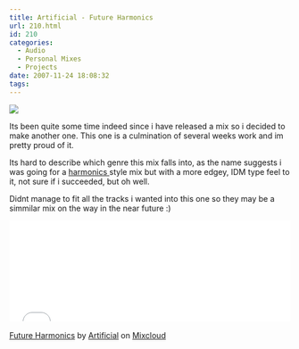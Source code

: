 ```yaml
---
title: Artificial - Future Harmonics
url: 210.html
id: 210
categories:
  - Audio
  - Personal Mixes
  - Projects
date: 2007-11-24 18:08:32
tags:
---
```


![](https://www.mikecann.co.uk/Images/Others/FutureHarmonics.png)

Its been quite some time indeed since i have released a mix so i decided to make another one. This one is a culmination of several weeks work and im pretty proud of it.
<!-- more -->
Its hard to describe which genre this mix falls into, as the name suggests i was going for a [harmonics ](https://www.mikecann.co.uk/?p=87)style mix but with a more edgey, IDM type feel to it, not sure if i succeeded, but oh well.

Didnt manage to fit all the tracks i wanted into this one so they may be a simmilar mix on the way in the near future :)

<iframe width="100%" height="180" src="//www.mixcloud.com/widget/iframe/?feed=http%3A%2F%2Fwww.mixcloud.com%2Fmikeysee%2Ffuture-harmonics%2F&amp;embed_type=widget_standard&amp;embed_uuid=d5624665-2a30-459f-a033-8a2bb31b3d22&amp;hide_tracklist=1&amp;hide_cover=1" frameborder="0"></iframe><div style="clear: both; height: 3px; width: auto;"></div>

[Future Harmonics](https://www.mixcloud.com/mikeysee/future-harmonics/?utm_source=widget&amp;amp;utm_medium=web&amp;amp;utm_campaign=base_links&amp;amp;utm_term=resource_link)<span> by </span>[Artificial](https://www.mixcloud.com/mikeysee/?utm_source=widget&amp;amp;utm_medium=web&amp;amp;utm_campaign=base_links&amp;amp;utm_term=profile_link)<span> on </span>[ Mixcloud](https://www.mixcloud.com/?utm_source=widget&amp;utm_medium=web&amp;utm_campaign=base_links&amp;utm_term=homepage_link)
<div style="clear: both; height: 3px; width: auto;"></div>